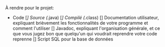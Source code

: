 À rendre pour le projet:

* Code
	[*] Source (*.java)
	[*] Compilé (*.class)
[] Documentation utilisateur, expliquant brièvement les fonctionnalités de votre programme et comment l'utiliser
[] Javadoc, expliquant l'organisation générale, et ce que vous jugez bon que quelqu'un qui voudrait reprendre votre code reprenne
[] Script SQL pour la base de données
